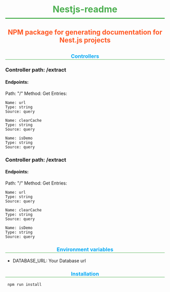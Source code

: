 <h1 style="color: #4CAF50; text-align: center; border-bottom: 3px solid #4CAF50; padding-bottom: 10px;">Nestjs-readme</h1>
  
<h2 style="color: #FF5722; text-align: center; padding-bottom: 5px;">NPM package for generating documentation for Nest.js projects</h3>

<h3 style="color: #03A9F4; text-align: center;  border-bottom: 1px solid #4CAF50;">Controllers</h3> 

### Controller path: /extract

#### Endpoints:

Path: "/"
Method: Get
Entries: 
  
    Name: url
    Type: string
    Source: query

    Name: clearCache
    Type: string
    Source: query

    Name: isDemo
    Type: string
    Source: query


### Controller path: /extract

#### Endpoints:

Path: "/"
Method: Get
Entries: 
  
    Name: url
    Type: string
    Source: query

    Name: clearCache
    Type: string
    Source: query

    Name: isDemo
    Type: string
    Source: query


<h3 style="color: #03A9F4; text-align: center;  border-bottom: 1px solid #4CAF50;">Environment variables</h3>

- DATABASE_URL: Your Database url
  
<h3 style="color: #03A9F4; text-align: center;  border-bottom: 1px solid #4CAF50;">Installation</h3>

```bash
 npm run install
```
</body></html>
